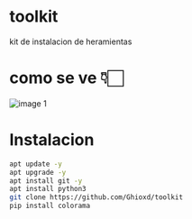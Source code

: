# toolkit
kit de instalacion de heramientas
# como se ve 👇🏻
![image 1](https://github.com/telenhackse/toolkit/blob/main/image.png)
# Instalacion
```bash
apt update -y
apt upgrade -y
apt install git -y
apt install python3
git clone https://github.com/Ghioxd/toolkit
pip install colorama
```
